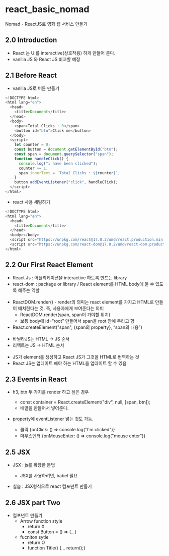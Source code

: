 # react_basic_nomad

Nomad - ReactJS로 영화 웹 서비스 만들기

## 2.0 Introduction

- React 는 UI를 interactive(상호작용) 하게 만들어 준다.
- vanilla JS 와 React JS 비교할 예정

## 2.1 Before React

- vanilla JS로 버튼 만들기

```js
<!DOCTYPE html>
<html lang="en">
  <head>
    <title>Document</title>
  </head>
  <body>
    <span>Total Clicks : 0</span>
    <button id="btn">Click me</button>
  </body>
  <script>
    let counter = 0;
    const button = document.getElementById("btn");
    const span = document.querySelector("span");
    function handleClick() {
      console.log("i have been clicked");
      counter += 1;
      span.innerText = `Total Clicks : ${counter}`;
    }
    button.addEventListener("click", handleClick);
  </script>
</html>
```

- react 사용 세팅하기

```js
<!DOCTYPE html>
<html lang="en">
  <head>
    <title>Document</title>
  </head>
  <body></body>
  <script src="https://unpkg.com/react@17.0.2/umd/react.production.min.js"></script>
  <script src="https://unpkg.com/react-dom@17.0.2/umd/react-dom.production.min.js"></script>
</html>
```

## 2.2 Our First React Element

- React Js : 어플리케이션을 interactive 하도록 만드는 library
- react-dom : package or library / React element를 HTML body에 둘 수 있도록 해주는 역할
  <br><br>
- ReactDOM.render() - render의 의미는 react element를 가지고 HTML로 만들어 배치한다는 것. 즉, 사용자에게 보여준다는 의미
  - ReactDOM.render(span, span이 가야할 위치)
  - 보통 body에 id=“root” 만들어서 span을 root 안에 두라고 함
- React.createElement("span", {span의 property}, “span의 내용”)
  <br><br>
- 바닐라JS는 HTML -> JS 순서
- 리액트는 JS -> HTML 순서
  <br><br>
- JS가 element를 생성하고 React JS가 그것을 HTML로 번역하는 것
- React JS는 업데이트 해야 하는 HTML을 업데이트 할 수 있음

## 2.3 Events in React

- h3, btn 두 가지를 render 하고 싶은 경우

  - const container = React.createElement("div", null, [span, btn]);
  - 배열을 만들어서 넣어준다.

- property에 eventListener 넣는 것도 가능.
  - 클릭 {onClick: () => console.log("I'm clicked")}
  - 마우스엔터 {onMouseEnter: () => console.log("mouse enter")}

## 2.5 JSX

- JSX : js를 확장한 문법

  - JSX를 사용하려면, babel 필요

- 실습 : JSX형식으로 react 컴포넌트 만들기

## 2.6 JSX part Two

- 컴포넌트 만들기
  - Arrow function style
    - return X
    - const Button = () => (...)
  - fucniton sytle
    - return O
    - function Title() {... return();}
